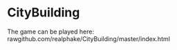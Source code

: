 CityBuilding
============

The game can be played here: rawgithub.com/realphake/CityBuilding/master/index.html
